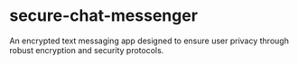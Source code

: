 # secure-chat-messenger
An encrypted text messaging app designed to ensure user privacy through robust encryption and security protocols.
